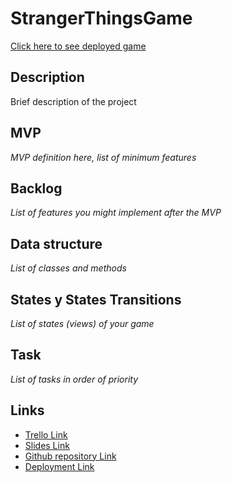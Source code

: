 # StrangerThingsGame

[Click here to see deployed game](http://github.com)

## Description
Brief description of the project


## MVP
_MVP definition here, list of minimum features_


## Backlog
_List of features you might implement after the MVP_


## Data structure
_List of classes and methods_


## States y States Transitions
_List of states (views) of your game_


## Task
_List of tasks in order of priority_


## Links

- [Trello Link](https://trello.com)
- [Slides Link](http://slides.com)
- [Github repository Link](http://github.com)
- [Deployment Link](http://github.com)